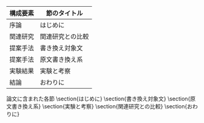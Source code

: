 構成要素 | 節のタイトル
 --- | --- 
序論 | はじめに
関連研究 | 関連研究との比較
提案手法 | 書き換え対象文
提案手法 | 原文書き換え系
実験結果 | 実験と考察
結論 | おわりに

論文に含まれた各節
\section{はじめに}
\section{書き換え対象文}
\section{原文書き換え系}
\section{実験と考察}
\section{関連研究との比較}
\section{おわりに}
